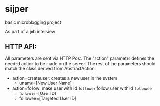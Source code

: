 sijper
======

basic microblogging project

As part of a job interview


HTTP API:
-----------

All parameters are sent via HTTP Post. The "action" parameter defines the needed action to be made on the server. The rest of the parameters should match the class derived from AbstractAction.

* action=createuser: creates a new user in the system
	+ uname=[New User Name]
* action=follow: make user with id `follower` follow user with id `followee`
	+ follower=[User ID]
	+ followee=[Targeted User ID]
